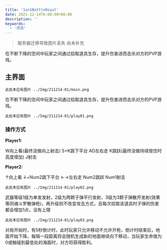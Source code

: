 ```yaml
---
title: '1on1BattleRoyal'
date: 2021-12-14T6:00:00+08:00
description: ''
keywords:
  - '项目'
---
```


> 服务器迁移导致图片丢失 尚未补充

在不断下降的空间中玩家之间通过拾取道具生存，提升伤害进而击杀对方的PVP游戏。

<!--more-->

## 主界面

`
此处本应有图片
../Img/211214-01/main.png
`

在不断下降的空间中玩家之间通过拾取道具生存，提升伤害进而击杀对方的PVP游戏。

`
此处本应有图片
../Img/211214-01/play01.png
`

### 操作方式

**Player1:**

W向上看(最终没做向上射击) S+K跳下平台 AD左右走 K跳跃(最终没做持续按住时高度增加) J射击

**Player2:**

↑向上看 ↓+Num2跳下平台 ←→左右走 Num2跳跃 Num1射击

`
此处本应有图片
../Img/211214-01/play02.png
`

武器等级1级为单发发射，2级为两颗子弹平行发射，3级为3颗子弹散开发射(效果等同魂斗罗散弹枪)，再升级则不改变攻击方式，且每次拾取该道具时子弹的伤害都会增加1点，没有上限

`
此处本应有图片
../Img/211214-01/play03.png
`
<!-- <img class='lazy' data-src='../Img/211214-01/play03.png'> -->

对局开始时，有5秒倒计时，此时玩家只允许移动不允许开枪，倒计时结束后，地面开始下降，每隔一段距离将会随机生成新的地面继续向下移动，当玩家生命值为0或触碰到最低处的海面时，对方将获得胜利。
